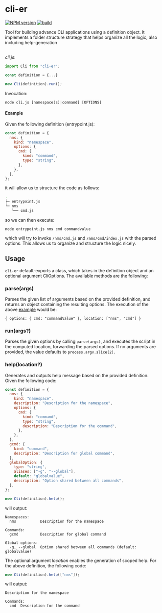 # cli-er
[![NPM version](https://img.shields.io/npm/v/cli-er.svg)](https://www.npmjs.com/package/cli-er)
[![build](https://github.com/carloscortonc/cli-er/actions/workflows/build.yml/badge.svg)](https://github.com/carloscortonc/cli-er/actions/workflows/build.yml)

Tool for building advance CLI applications using a definition object. It implements a folder structure strategy that helps organize all the logic, also including help-generation  
</br>

_cli.js_:

```js
import Cli from "cli-er";

const definition = {...}

new Cli(definition).run();
```

Invocation:

```
node cli.js [namespace(s)|command] [OPTIONS]
```

#### Example

Given the following definition (entrypoint.js):

```js
const definition = {
  nms: {
    kind: "namespace",
    options: {
      cmd: {
        kind: "command",
        type: "string",
      },
    },
  },
};
```

it will allow us to structure the code as follows:

```sh
.
├─ entrypoint.js
└─ nms
   └── cmd.js
```

so we can then execute:

```
node entrypoint.js nms cmd commandvalue
```

which will try to invoke `/nms/cmd.js` and `/nms/cmd/index.js` with the parsed options.
This allows us to organize and structure the logic nicely.

## Usage

`cli-er` default-exports a class, which takes in the definition object and an optional argument CliOptions. The available methods are the following:

### parse(args)

Parses the given list of arguments based on the provided definition, and returns an object containing the resulting options. The execution of the above [example](#example) would be:

```
{ options: { cmd: "commandValue" }, location: ["nms", "cmd"] }
```

### run(args?)

Parses the given options by calling `parse(args)`, and executes the script in the computed location, forwarding the parsed options. If no arguments are provided, the value defaults to `process.argv.slice(2)`.

### help(location?)

Generates and outputs help message based on the provided definition. Given the following code:

```js
const definition = {
  nms: {
    kind: "namespace",
    description: "Description for the namespace",
    options: {
      cmd: {
        kind: "command",
        type: "string",
        description: "Description for the command",
      },
    },
  },
  gcmd: {
    kind: "command",
    description: "Description for global command",
  },
  globalOption: {
    type: "string",
    aliases: ["-g", "--global"],
    default: "globalvalue",
    description: "Option shared between all commands",
  },
};

new Cli(definition).help();
```

will output:

```
Namespaces:
  nms           Description for the namespace

Commands:
  gcmd          Description for global command

Global options:
  -g, --global  Option shared between all commands (default: globalvalue)
```

The optional argument _location_ enables the generation of scoped help. For the above definition, the following code:

```js
new Cli(definition).help(["nms"]);
```

will output:

```
Description for the namespace

Commands:
  cmd  Description for the command
```

